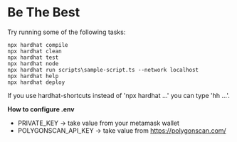 # Be The Best

Try running some of the following tasks:

```shell
npx hardhat compile
npx hardhat clean
npx hardhat test
npx hardhat node
npx hardhat run scripts\sample-script.ts --network localhost
npx hardhat help
npx hardhat deploy
```

If you use hardhat-shortcuts instead of 'npx hardhat ...' you can type 'hh ...'.



<b>How to configure .env</b>

- PRIVATE_KEY -> take value from your metamask wallet
- POLYGONSCAN_API_KEY -> take value from https://polygonscan.com/